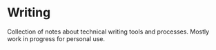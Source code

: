# Writing

Collection of notes about technical writing tools and processes. Mostly work in progress for personal use.
